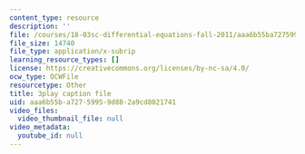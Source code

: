 ```yaml
---
content_type: resource
description: ''
file: /courses/18-03sc-differential-equations-fall-2011/aaa6b55ba72759959d882a9cd8021741_rjAXFBWJt_o.vtt
file_size: 14740
file_type: application/x-subrip
learning_resource_types: []
license: https://creativecommons.org/licenses/by-nc-sa/4.0/
ocw_type: OCWFile
resourcetype: Other
title: 3play caption file
uid: aaa6b55b-a727-5995-9d88-2a9cd8021741
video_files:
  video_thumbnail_file: null
video_metadata:
  youtube_id: null
---
```

